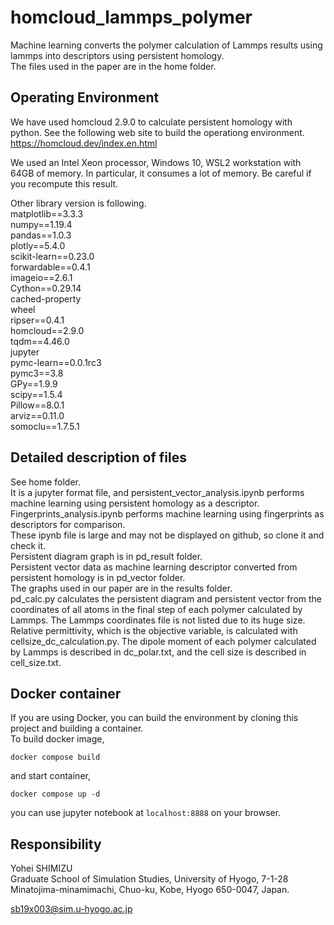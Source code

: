 # homcloud_lammps_polymer
Machine learning converts the polymer calculation of Lammps results using lammps into descriptors using persistent homology.  
The files used in the paper are in the home folder.

## Operating Environment
We have used homcloud 2.9.0 to calculate persistent homology with python.
See the following web site to build the operationg environment.  
https://homcloud.dev/index.en.html

We used an Intel Xeon processor, Windows 10, WSL2 workstation with 64GB of memory. In particular, it consumes a lot of memory. Be careful if you recompute this result.  

Other library version is following.  
matplotlib==3.3.3  
numpy==1.19.4  
pandas==1.0.3  
plotly==5.4.0  
scikit-learn==0.23.0  
forwardable==0.4.1  
imageio==2.6.1  
Cython==0.29.14  
cached-property  
wheel  
ripser==0.4.1  
homcloud==2.9.0  
tqdm==4.46.0  
jupyter  
pymc-learn==0.0.1rc3  
pymc3==3.8  
GPy==1.9.9  
scipy==1.5.4  
Pillow==8.0.1  
arviz==0.11.0  
somoclu==1.7.5.1  

## Detailed description of files
See home folder.  
It is a jupyter format file, and persistent_vector_analysis.ipynb performs machine learning using persistent homology as a descriptor.  
Fingerprints_analysis.ipynb performs machine learning using fingerprints as descriptors for comparison.  
These ipynb file is large and may not be displayed on github, so clone it and check it.  
Persistent diagram graph is in pd_result folder.  
Persistent vector data as machine learning descriptor converted from persistent homology is in pd_vector folder.  
The graphs used in our paper are in the results folder.  
pd_calc.py calculates the persistent diagram and persistent vector from the coordinates of all atoms in the final step of each polymer calculated by Lammps. The Lammps coordinates file is not listed due to its huge size.  
Relative permittivity, which is the objective variable, is calculated with cellsize_dc_calculation.py. The dipole moment of each polymer calculated by Lammps is described in dc_polar.txt, and the cell size is described in cell_size.txt.  


## Docker container
If you are using Docker, you can build the environment by cloning this project and building a container.  
To build docker image,  
```
docker compose build  
```
and start container,  
```
docker compose up -d
```
you can use jupyter notebook at `localhost:8888` on your browser.

## Responsibility
Yohei SHIMIZU  
Graduate School of Simulation Studies, University of Hyogo, 7-1-28 Minatojima-minamimachi, Chuo-ku, Kobe, Hyogo 650-0047, Japan.

sb19x003@sim.u-hyogo.ac.jp
